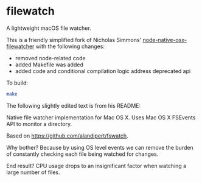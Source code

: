 # filewatch

A lightweight macOS file watcher.

This is a friendly simplified fork of Nicholas Simmons' [node-native-osx-filewatcher](https://github.com/nsimmons/node-native-osx-filewatcher) with the following changes:

- removed node-related code
- added Makefile was added 
- added code and conditional compilation logic address deprecated api

To build:

```bash
make
```


The following slightly edited text is from his README:

Native file watcher implementation for Mac OS X. Uses Mac OS X FSEvents API to monitor a directory.

Based on https://github.com/alandipert/fswatch.

Why bother? Because by using OS level events we can remove the burden of constantly checking each file being watched for changes.

End result? CPU usage drops to an insignificant factor when watching a large number of files.
